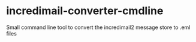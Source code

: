 incredimail-converter-cmdline
=============================

Small command line tool to convert the incredimail2 message store to .eml files
